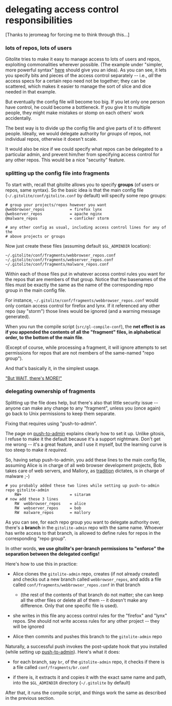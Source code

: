# delegating access control responsibilities

[Thanks to jeromeag for forcing me to think through this...]

### lots of repos, lots of users

Gitolite tries to make it easy to manage access to lots of users and repos,
exploiting commonalities wherever possible.  (The example under "simpler, more
powerful syntax" [here][ml] should give you an idea).  As you can see, it lets
you specify bits and pieces of the access control separately -- i.e., *all*
the access specs for a certain repo need not be together; they can be
scattered, which makes it easier to manage the sort of slice and dice needed
in that example.

[ml]: http://github.com/sitaramc/gitolite/blob/ml/update.mkd

But eventually the config file will become too big.  If you let only one
person have control, he could become a bottleneck.  If you give it to multiple
people, they might make mistakes or stomp on each others' work accidentally.

The best way is to divide up the config file and give parts of it to different
people.  Ideally, we would delegate authority for *groups* of repos, not
individual repos, otherwise it doesn't scale.

It would also be nice if we could specify what repos can be delegated to a
particular admin, and prevent him/her from specifying access control for any
other repos.  This would be a nice "security" feature.

### splitting up the config file into fragments

To start with, recall that gitolite allows you to specify **groups** (of users
or repos, same syntax).  So the basic idea is that the main config file
(`~/.gitolite/conf/gitolite.conf` by default) will specify some repo groups:

    # group your projects/repos however you want
    @webbrowser_repos           = firefox lynx
    @webserver_repos            = apache nginx
    @malware_repos              = conficker storm

    # any other config as usual, including access control lines for any of the
    # above projects or groups

Now just create these files (assuming default `$GL_ADMINDIR` location):

    ~/.gitolite/conf/fragments/webbrowser_repos.conf
    ~/.gitolite/conf/fragments/webserver_repos.conf
    ~/.gitolite/conf/fragments/malware_repos.conf

Within each of those files put in whatever access control rules you want for
the repos that are members of that group.  Notice that the basenames of the
files must be exactly the same as the name of the corresponding repo group in
the main config file.

For instance, `~/.gitolite/conf/fragments/webbrowser_repos.conf` would only
contain access control for firefox and lynx.  If it referenced any other repo
(say "storm") those lines would be ignored (and a warning message generated).

When you run the compile script (`src/gl-compile-conf`), the **net effect is
as if you appended the contents of all the "fragment" files, in alphabetical
order, to the bottom of the main file**.

(Except of course, while processing a fragment, it will ignore attempts to set
permissions for repos that are not members of the same-named "repo group").

And that's basically it, in the simplest usage.

["But WAIT, there's MORE!"][bwtm]

[bwtm]: http://en.wikipedia.org/wiki/Ed_Valenti#But_Wait.21_There.27s_More

### delegating ownership of fragments

Splitting up the file does help, but there's also that little security issue
-- anyone can make any change to any "fragment", unless you (once again) go
back to Unix permissions to keep them separate.

Fixing that requires using "push-to-admin".

The page on [push-to-admin][ptd] explains clearly how to set it up.  Unlike
gitosis, I refuse to make it the default because it's a support nightmare.
Don't get me wrong -- it's a great feature, and I use it myself, but the
learning curve is too steep to make it *required*.

[ptd]: http://github.com/sitaramc/gitolite/blob/pu/doc/4-push-to-admin.mkd

So, having setup push-to-admin, you add these lines to the main config file,
assuming Alice is in charge of all web browser development projects, Bob takes
care of web servers, and Mallory, as [tradition][abe] dictates, is in charge
of malware ;-)

[abe]: http://en.wikipedia.org/wiki/Alice_and_Bob#List_of_characters

    # you probably added these two lines while setting up push-to-admin
    repo gitolite-admin
        RW+                     = sitaram
    # now add these 3 lines
        RW  webbrowser_repos    = alice
        RW  webserver_repos     = bob
        RW  malware_repos       = mallory

As you can see, for each repo group you want to delegate authority over,
there's a **branch** in the `gitolite-admin` repo with the same name.  Whoever
has write access to that branch, is allowed to define rules for repos in the
corresponding "repo group".

In other words, **we use gitolite's per-branch permissions to "enforce" the
separation between the delegated configs!**

Here's how to use this in practice:

  * Alice clones the `gitolite-admin` repo, creates (if not already created) and
    checks out a new branch called `webbrowser_repos`, and adds a file called
    `conf/fragments/webbrowser_repos.conf` in that branch

      * (the rest of the contents of that branch do not matter; she can keep
        all the other files or delete all of them -- it doesn't make any
        difference.  Only that one specific file is used).

  * she writes in this file any access control rules for the "firefox" and
    "lynx" repos.  She should not write access rules for any other project --
    they will be ignored

  * Alice then commits and pushes this branch to the `gitolite-admin` repo

Naturally, a successful push invokes the post-update hook that you installed
(while setting up [push-to-admin][ptd]).  Here's what it does:

  * for each branch, say `br`, of the `gitolite-admin` repo, it checks if
    there is a file called `conf/fragments/br.conf`

  * if there is, it extracts it and copies it with the exact same name and
    path, into the `$GL_ADMINDIR` directory (`~/.gitolite` by default)

After that, it runs the compile script, and things work the same as described
in the previous section.
